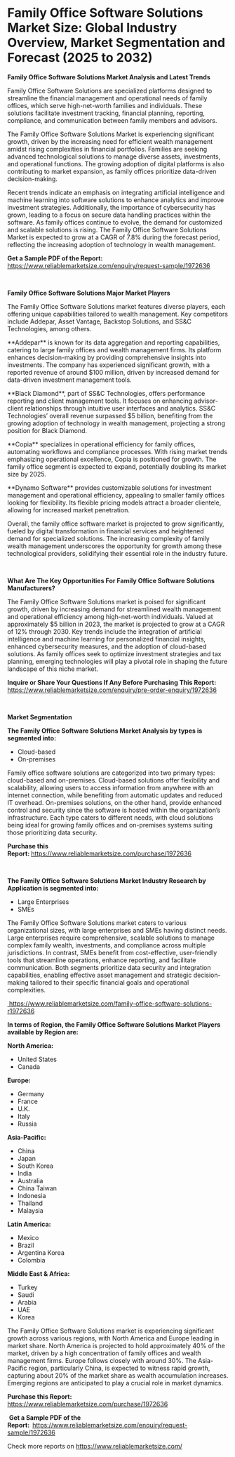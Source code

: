 <p><h1>Family Office Software Solutions Market Size: Global Industry Overview, Market Segmentation and Forecast (2025 to 2032)</h1></p><p><strong>Family Office Software Solutions Market Analysis and Latest Trends</strong></p>
<p><p>Family Office Software Solutions are specialized platforms designed to streamline the financial management and operational needs of family offices, which serve high-net-worth families and individuals. These solutions facilitate investment tracking, financial planning, reporting, compliance, and communication between family members and advisors. </p><p>The Family Office Software Solutions Market is experiencing significant growth, driven by the increasing need for efficient wealth management amidst rising complexities in financial portfolios. Families are seeking advanced technological solutions to manage diverse assets, investments, and operational functions. The growing adoption of digital platforms is also contributing to market expansion, as family offices prioritize data-driven decision-making.</p><p>Recent trends indicate an emphasis on integrating artificial intelligence and machine learning into software solutions to enhance analytics and improve investment strategies. Additionally, the importance of cybersecurity has grown, leading to a focus on secure data handling practices within the software. As family offices continue to evolve, the demand for customized and scalable solutions is rising. The Family Office Software Solutions Market is expected to grow at a CAGR of 7.8% during the forecast period, reflecting the increasing adoption of technology in wealth management.</p></p>
<p><strong>Get a Sample PDF of the Report:&nbsp;</strong> <a href="https://www.reliablemarketsize.com/enquiry/request-sample/1972636?utm_campaign=2925&utm_medium=2&utm_source=Github&utm_content=ia&utm_term=10032025&utm_id=family-office-software-solutions">https://www.reliablemarketsize.com/enquiry/request-sample/1972636</a></p>
<p>&nbsp;</p>
<p><strong>Family Office Software Solutions Major Market Players</strong></p>
<p><p>The Family Office Software Solutions market features diverse players, each offering unique capabilities tailored to wealth management. Key competitors include Addepar, Asset Vantage, Backstop Solutions, and SS&C Technologies, among others.</p><p>**Addepar** is known for its data aggregation and reporting capabilities, catering to large family offices and wealth management firms. Its platform enhances decision-making by providing comprehensive insights into investments. The company has experienced significant growth, with a reported revenue of around $100 million, driven by increased demand for data-driven investment management tools.</p><p>**Black Diamond**, part of SS&C Technologies, offers performance reporting and client management tools. It focuses on enhancing advisor-client relationships through intuitive user interfaces and analytics. SS&C Technologies’ overall revenue surpassed $5 billion, benefiting from the growing adoption of technology in wealth management, projecting a strong position for Black Diamond.</p><p>**Copia** specializes in operational efficiency for family offices, automating workflows and compliance processes. With rising market trends emphasizing operational excellence, Copia is positioned for growth. The family office segment is expected to expand, potentially doubling its market size by 2025.</p><p>**Dynamo Software** provides customizable solutions for investment management and operational efficiency, appealing to smaller family offices looking for flexibility. Its flexible pricing models attract a broader clientele, allowing for increased market penetration.</p><p>Overall, the family office software market is projected to grow significantly, fueled by digital transformation in financial services and heightened demand for specialized solutions. The increasing complexity of family wealth management underscores the opportunity for growth among these technological providers, solidifying their essential role in the industry future.</p></p>
<p>&nbsp;</p>
<p><strong>What Are The Key Opportunities For Family Office Software Solutions Manufacturers?</strong></p>
<p><p>The Family Office Software Solutions market is poised for significant growth, driven by increasing demand for streamlined wealth management and operational efficiency among high-net-worth individuals. Valued at approximately $5 billion in 2023, the market is projected to grow at a CAGR of 12% through 2030. Key trends include the integration of artificial intelligence and machine learning for personalized financial insights, enhanced cybersecurity measures, and the adoption of cloud-based solutions. As family offices seek to optimize investment strategies and tax planning, emerging technologies will play a pivotal role in shaping the future landscape of this niche market.</p></p>
<p><strong>Inquire or Share Your Questions If Any Before Purchasing This Report:</strong> <a href="https://www.reliablemarketsize.com/enquiry/pre-order-enquiry/1972636?utm_campaign=2925&utm_medium=2&utm_source=Github&utm_content=ia&utm_term=10032025&utm_id=family-office-software-solutions">https://www.reliablemarketsize.com/enquiry/pre-order-enquiry/1972636</a></p>
<p>&nbsp;</p>
<p><strong>Market Segmentation</strong></p>
<p><strong>The Family Office Software Solutions Market Analysis by types is segmented into:</strong></p>
<p><ul><li>Cloud-based</li><li>On-premises</li></ul></p>
<p><p>Family office software solutions are categorized into two primary types: cloud-based and on-premises. Cloud-based solutions offer flexibility and scalability, allowing users to access information from anywhere with an internet connection, while benefiting from automatic updates and reduced IT overhead. On-premises solutions, on the other hand, provide enhanced control and security since the software is hosted within the organization’s infrastructure. Each type caters to different needs, with cloud solutions being ideal for growing family offices and on-premises systems suiting those prioritizing data security.</p></p>
<p><strong>Purchase this Report:&nbsp;</strong><a href="https://www.reliablemarketsize.com/purchase/1972636?utm_campaign=2925&utm_medium=2&utm_source=Github&utm_content=ia&utm_term=10032025&utm_id=family-office-software-solutions">https://www.reliablemarketsize.com/purchase/1972636</a></p>
<p>&nbsp;</p>
<p><strong>The Family Office Software Solutions Market Industry Research by Application is segmented into:</strong></p>
<p><ul><li>Large Enterprises</li><li>SMEs</li></ul></p>
<p><p>The Family Office Software Solutions market caters to various organizational sizes, with large enterprises and SMEs having distinct needs. Large enterprises require comprehensive, scalable solutions to manage complex family wealth, investments, and compliance across multiple jurisdictions. In contrast, SMEs benefit from cost-effective, user-friendly tools that streamline operations, enhance reporting, and facilitate communication. Both segments prioritize data security and integration capabilities, enabling effective asset management and strategic decision-making tailored to their specific financial goals and operational complexities.</p></p>
<p><a href="https://www.reliablemarketsize.com/family-office-software-solutions-r1972636?utm_campaign=2925&utm_medium=2&utm_source=Github&utm_content=ia&utm_term=10032025&utm_id=family-office-software-solutions">&nbsp;https://www.reliablemarketsize.com/family-office-software-solutions-r1972636</a></p>
<p><strong>In terms of Region, the Family Office Software Solutions Market Players available by Region are:</strong></p>
<p>
    <p> <strong> North America: </strong>
        <ul>
            <li>United States</li>
            <li>Canada</li>
        </ul>
        </p> 
    <p> <strong> Europe: </strong>
        <ul>
            <li>Germany</li>
            <li>France</li>
            <li>U.K.</li>
            <li>Italy</li>
            <li>Russia</li>
        </ul>
        </p> 
    <p> <strong> Asia-Pacific: </strong>
        <ul>
            <li>China</li>
            <li>Japan</li>
            <li>South Korea</li>
            <li>India</li>
            <li>Australia</li>
            <li>China Taiwan</li>
            <li>Indonesia</li>
            <li>Thailand</li>
            <li>Malaysia</li>
        </ul>
        </p> 
    <p> <strong> Latin America: </strong>
        <ul>
            <li>Mexico</li>
            <li>Brazil</li>
            <li>Argentina Korea</li>
            <li>Colombia</li>
        </ul>
        </p> 
    <p> <strong> Middle East & Africa: </strong>
        <ul>
            <li>Turkey</li>
            <li>Saudi</li>
            <li>Arabia</li>
            <li>UAE</li>
            <li>Korea</li>
        </ul>
    </p>
    </p>
<p><p>The Family Office Software Solutions market is experiencing significant growth across various regions, with North America and Europe leading in market share. North America is projected to hold approximately 40% of the market, driven by a high concentration of family offices and wealth management firms. Europe follows closely with around 30%. The Asia-Pacific region, particularly China, is expected to witness rapid growth, capturing about 20% of the market share as wealth accumulation increases. Emerging regions are anticipated to play a crucial role in market dynamics.</p></p>
<p><strong>Purchase this Report: </strong><a href="https://www.reliablemarketsize.com/purchase/1972636?utm_campaign=2925&utm_medium=2&utm_source=Github&utm_content=ia&utm_term=10032025&utm_id=family-office-software-solutions">https://www.reliablemarketsize.com/purchase/1972636</a></p>
<p>&nbsp;<strong>Get a Sample PDF of the Report:&nbsp;&nbsp;</strong><a href="https://www.reliablemarketsize.com/enquiry/request-sample/1972636?utm_campaign=2925&utm_medium=2&utm_source=Github&utm_content=ia&utm_term=10032025&utm_id=family-office-software-solutions">https://www.reliablemarketsize.com/enquiry/request-sample/1972636</a></p>
<p><strong></strong></p>
<p>Check more reports on <a href="https://www.reliablemarketsize.com/?utm_campaign=2925&utm_medium=2&utm_source=Github&utm_content=ia&utm_term=10032025&utm_id=family-office-software-solutions">https://www.reliablemarketsize.com/</a></p>